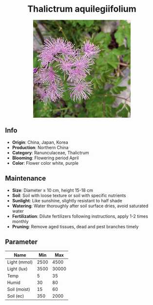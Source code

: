 <h1 align='center'>Thalictrum aquilegiifolium</h1>
<p align="center">
    <img 
        align='center'
        width='320'
        src="../images/thalictrum aquilegiifolium.png" 
        alt='Thalictrum aquilegiifolium' />
</p>

## Info

 - **Origin**: China, Japan, Korea
 - **Production**: Northern China
 - **Category**: Ranunculaceae, Thalictrum
 - **Blooming**: Flowering period April
 - **Color**: Flower color white, purple

## Maintenance

 - **Size**: Diameter ≥ 10 cm, height 15-18 cm
 - **Soil**: Soil with loose texture or soil with specific nutrients
 - **Sunlight**: Like sunshine, slightly resistant to half shade
 - **Watering**: Water thoroughly after soil surface dries, avoid saturated water
 - **Fertilization**: Dilute fertilizers following instructions, apply 1-2 times monthly
 - **Pruning**: Remove aged tissues, dead and pest branches timely

## Parameter

| Name         | Min  | Max   |
|--------------|------|-------|
| Light (mmol) | 2500 | 4500  |
| Light (lux)  | 3500 | 30000 |
| Temp         | 5    | 35    |
| Humid        | 30   | 80    |
| Soil (moist) | 15   | 60    |
| Soil (ec)    | 350  | 2000  |